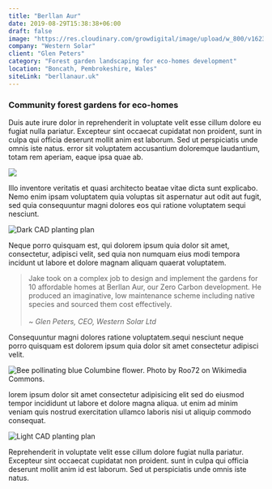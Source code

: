 ```yaml
---
title: "Berllan Aur"
date: 2019-08-29T15:38:38+06:00
draft: false
image: "https://res.cloudinary.com/growdigital/image/upload/w_800/v1623771051/berllanaur/belinda-house-210615.jpg"
company: "Western Solar"
client: "Glen Peters"
category: "Forest garden landscaping for eco-homes development"
location: "Boncath, Pembrokeshire, Wales"
siteLink: "berllanaur.uk"
---
```


### Community forest gardens for eco-homes
          
Duis aute irure dolor in reprehenderit in voluptate velit esse cillum dolore eu fugiat nulla pariatur.
Excepteur sint occaecat cupidatat non proident, sunt in culpa qui officia deserunt mollit anim est
laborum. Sed ut perspiciatis unde omnis iste natus. error sit voluptatem accusantium doloremque laudantium,
totam rem aperiam, eaque ipsa quae ab.

<img class="img-fluid mb-4" src="https://res.cloudinary.com/growdigital/image/upload/w_800/v1623764306/berllanaur/berllan-aur-from-s4c.jpg">

Illo inventore veritatis et quasi architecto beatae vitae dicta
sunt explicabo. Nemo enim ipsam voluptatem quia voluptas sit aspernatur aut odit aut fugit, sed quia
consequuntur magni dolores eos qui ratione voluptatem sequi nesciunt. 

<img class="img-fluid mb-4" src="https://res.cloudinary.com/growdigital/image/upload/w_800/v1613849942/berllanaur/berllan-aur-cad-screenshot.png" alt="Dark CAD planting plan">

Neque porro quisquam est, qui
dolorem ipsum quia dolor sit amet, consectetur, adipisci velit, sed quia non numquam eius modi tempora
incidunt ut labore et dolore magnam aliquam quaerat voluptatem.

> Jake took on a complex job to design and implement the gardens for 10 affordable homes at Berllan Aur, our Zero Carbon development. He produced an imaginative, low maintenance scheme including native species and sourced them cost effectively.<br><br>_~ Glen Peters, CEO, Western Solar Ltd_

Consequuntur magni dolores ratione voluptatem.sequi nesciunt neque porro quisquam est dolorem ipsum quia
dolor sit amet consectetur adipisci velit.

<img class="img-fluid mb-4" src="https://res.cloudinary.com/growdigital/image/upload/w_800/v1631820702/bee-pollinating-aquilegia-vulgaris-169.jpg" alt="Bee pollinating blue Columbine flower. Photo by Roo72 on Wikimedia Commons.">

lorem ipsum dolor sit amet consectetur adipisicing elit
sed do eiusmod tempor incididunt ut labore et dolore magna aliqua. ut enim ad minim veniam quis nostrud
exercitation ullamco laboris nisi ut aliquip commodo consequat. 

<img class="img-fluid mb-4" src="https://res.cloudinary.com/growdigital/image/upload/w_800/v1631818937/berllanaur/berllan-aur-0.29-woodland-169.png" alt="Light CAD planting plan">

Reprehenderit in voluptate velit esse cillum dolore fugiat nulla pariatur. Excepteur sint occaecat
cupidatat non proident. sunt in culpa qui officia deserunt mollit anim id est laborum. Sed ut perspiciatis
unde omnis iste natus.
